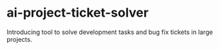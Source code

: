 # ai-project-ticket-solver
Introducing tool to solve development tasks and bug fix tickets in large projects.
